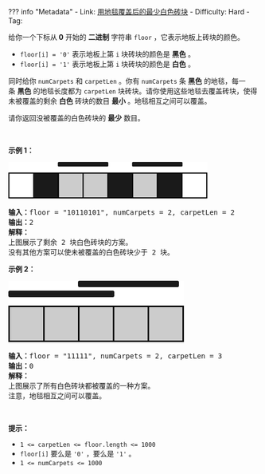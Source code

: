 
??? info "Metadata"
    - Link: [用地毯覆盖后的最少白色砖块](https://leetcode-cn.com/problems/minimum-white-tiles-after-covering-with-carpets)
    - Difficulty: Hard
    - Tag: 

<p>给你一个下标从<strong>&nbsp;0</strong>&nbsp;开始的 <strong>二进制</strong>&nbsp;字符串&nbsp;<code>floor</code>&nbsp;，它表示地板上砖块的颜色。</p>

<ul>
	<li><code>floor[i] = '0'</code>&nbsp;表示地板上第&nbsp;<code>i</code>&nbsp;块砖块的颜色是 <strong>黑色</strong>&nbsp;。</li>
	<li><code>floor[i] = '1'</code>&nbsp;表示地板上第&nbsp;<code>i</code>&nbsp;块砖块的颜色是 <strong>白色</strong>&nbsp;。</li>
</ul>

<p>同时给你&nbsp;<code>numCarpets</code> 和&nbsp;<code>carpetLen</code>&nbsp;。你有&nbsp;<code>numCarpets</code>&nbsp;条&nbsp;<strong>黑色</strong>&nbsp;的地毯，每一条&nbsp;<strong>黑色</strong>&nbsp;的地毯长度都为&nbsp;<code>carpetLen</code>&nbsp;块砖块。请你使用这些地毯去覆盖砖块，使得未被覆盖的剩余 <strong>白色</strong>&nbsp;砖块的数目 <strong>最小</strong>&nbsp;。地毯相互之间可以覆盖。</p>

<p>请你返回没被覆盖的白色砖块的 <strong>最少</strong>&nbsp;数目。</p>

<p>&nbsp;</p>

<p><strong>示例 1：</strong></p>

<p><img alt="" src="problem-assets/https:--assets.leetcode.com-uploads-2022-02-10-ex1-1.png" style="width: 400px; height: 73px;"></p>

<pre><b>输入：</b>floor = "10110101", numCarpets = 2, carpetLen = 2
<b>输出：</b>2
<b>解释：</b>
上图展示了剩余 2 块白色砖块的方案。
没有其他方案可以使未被覆盖的白色砖块少于 2 块。
</pre>

<p><strong>示例 2：</strong></p>

<p><img alt="" src="problem-assets/https:--assets.leetcode.com-uploads-2022-02-10-ex2.png" style="width: 353px; height: 123px;"></p>

<pre><b>输入：</b>floor = "11111", numCarpets = 2, carpetLen = 3
<b>输出：</b>0
<b>解释：</b>
上图展示了所有白色砖块都被覆盖的一种方案。
注意，地毯相互之间可以覆盖。
</pre>

<p>&nbsp;</p>

<p><strong>提示：</strong></p>

<ul>
	<li><code>1 &lt;= carpetLen &lt;= floor.length &lt;= 1000</code></li>
	<li><code>floor[i]</code> 要么是&nbsp;<code>'0'</code>&nbsp;，要么是&nbsp;<code>'1'</code>&nbsp;。</li>
	<li><code>1 &lt;= numCarpets &lt;= 1000</code></li>
</ul>
